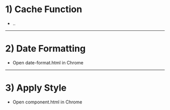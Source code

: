 
# 1) Cache Function
 * ..

--------------

# 2) Date Formatting
 * Open date-format.html in Chrome

--------------

# 3) Apply Style
 * Open component.html in Chrome

